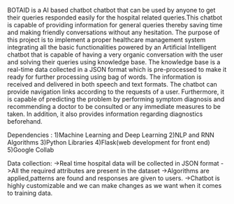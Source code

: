 BOTAID is a AI based chatbot chatbot that can be used by anyone to get their queries responded easily for the hospital related queries.This chatbot is capable of providing information for general queries thereby saving time and making friendly conversations without any hesitation. The purpose of this project is to implement a proper healthcare management system integrating all the basic functionalities powered by an Artificial Intelligent chatbot that is capable of having a very organic conversation with the user and solving their queries using knowledge base. The knowledge base is a real-time data collected in a JSON format which is pre-processed to make it ready for further processing using bag of words. The information is received and delivered in both speech and text formats. The chatbot can provide navigation links according to the requests of a user. Furthermore, it is capable of predicting the problem by performing symptom diagnosis and recommending a doctor to be consulted or any immediate measures to be taken. In addition, it also provides information regarding diagnostics beforehand.

Dependencies : 1)Machine Learning and Deep Learning 2)NLP and RNN Algorithms 3)Python Libraries 4)Flask(web development for front end) 5)Google Collab

Data collection: ->Real time hospital data will be collected in JSON format
                 ->All the required attributes are present in the dataset
                 ->Algorithms are applied,patterns are found and responses are given to users.
                 ->Chatbot is highly customizable and we can make changes as we want when it comes to training data.

